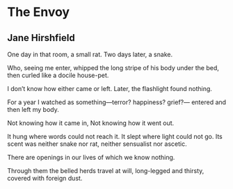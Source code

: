 # The Envoy
## Jane Hirshfield
One day in that room, a small rat.
Two days later, a snake.

Who, seeing me enter,
whipped the long stripe of his
body under the bed,
then curled like a docile house-pet.

I don’t know how either came or left.
Later, the flashlight found nothing.

For a year I watched
as something—terror? happiness? grief?—
entered and then left my body.

Not knowing how it came in,
Not knowing how it went out.

It hung where words could not reach it.
It slept where light could not go.
Its scent was neither snake nor rat,
neither sensualist nor ascetic.

There are openings in our lives
of which we know nothing.

Through them
the belled herds travel at will,
long-legged and thirsty, covered with foreign dust.